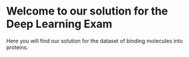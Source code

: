 # Welcome to our solution for the Deep Learning Exam

Here you will find our solution for the dataset of binding molecules into proteins. 

```{tableofcontents}
```
